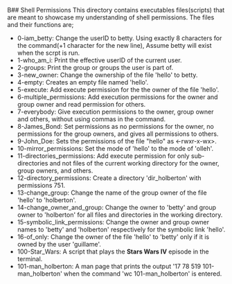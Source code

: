 B## Shell Permissions
This directory contains executables files(scripts) that are meant to showcase my understanding of shell permissions. The files and their functions  are;
- 0-iam_betty: Change the userID to betty. Using exactly 8 characters for the command(+1 character for the new line), Assume betty will exist when the scrpt is run.
- 1-who_am_i: Print the effective userID of the current user.
- 2-groups: Print the group or groups the user is part of.
- 3-new_owner: Change the ownership of the file 'hello' to betty.
- 4-empty: Creates an empty file named 'hello'.
- 5-execute: Add execute permission for the the owner of the file 'hello'.
- 6-multiple_permissions: Add execution permissions for the owner and group owner and read permission for others.
- 7-everybody: Give execution permissions to the owner, group owner and others, without using commas in the command.
- 8-James_Bond: Set permissions as no permissions for the owner, no permissions for the group owners, and gives all permissions to others.
- 9-John_Doe: Sets the permissions of the file "hello" as <-rwxr-x-wx>.
- 10-mirror_permissions: Set the mode of 'hello' to the mode of 'olleh'.
- 11-directories_permissions: Add execute permission for only sub-directories and not files of the current working directory for the owner, group owners, and others.
- 12-directory_permissions: Create a directory 'dir_holberton' with permissions 751.
- 13-change_group: Change the name of the group owner of the file 'hello' to 'holberton'.
- 14-change_owner_and_group: Change the owner to 'betty' and group owner to 'holberton' for all files and directories in the working directory.
- 15-symbolic_link_permissions: Change the owner and group owner names to 'betty' and  'holberton' respectively for the symbolic link 'hello'.
- 16-of_only: Change the owner of the file 'hello' to 'betty' only if it is owned by the user 'guillame'.
- 100-Star_Wars: A script that plays the **Stars Wars IV** episode in the terminal.
- 101-man_holberton: A man page that prints the output '17 78 519 101-man_holberton' when the command 'wc 101-man_holberton' is entered.  